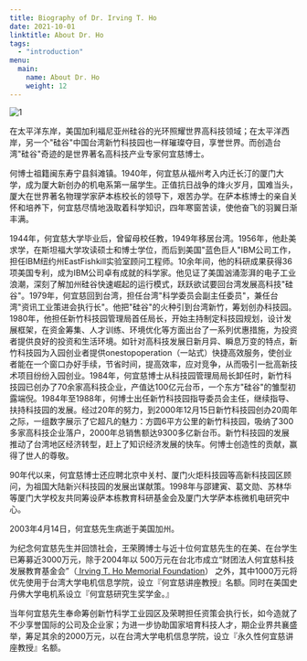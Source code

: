 ```yaml
---
title: Biography of Dr. Irving T. Ho
date: 2021-10-01
linktitle: About Dr. Ho
tags:
  - "introduction"
menu: 
  main:
    name: About Dr. Ho
    weight: 12
---
```


![1](/img/IrvingHo.jpg)

在太平洋东岸，美国加利福尼亚州硅谷的光环照耀世界高科技领域；在太平洋西岸，另一个"硅谷"中国台湾新竹科技园也一样璀璨夺目，享誉世界。而创造台湾"硅谷"奇迹的是世界著名高科技产业专家何宜慈博士。

何博士祖籍闽东寿宁县斜滩镇。1940年，何宜慈从福州考入内迁长汀的厦门大学，成为厦大新创办的机电系第一届学生。正值抗日战争的烽火岁月，国难当头，厦大在世界著名物理学家萨本栋校长的领导下，艰苦办学。在萨本栋博士的亲自关怀和培养下，何宜慈尽情地汲取着科学知识，四年寒窗苦读，使他奋飞的羽翼日渐丰满。
    
1944年，何宜慈大学毕业后，曾留母校任教，1949年移居台湾。1956年，他赴美求学，在斯坦福大学攻读硕士和博士学位，而后到美国"蓝色巨人"IBM公司工作，担任IBM纽约州EastFishkill实验室顾问工程师。10余年间，他的科研成果获得36项美国专利，成为IBM公司卓有成就的科学家。他见证了美国汹涌澎湃的电子工业浪潮，深刻了解加州硅谷快速崛起的运行模式，跃跃欲试要回台湾发展高科技"硅谷"。1979年，何宜慈回到台湾，担任台湾"科学委员会副主任委员"，兼任台湾"资讯工业策进会执行长"。他把"硅谷"的火种引到台湾新竹，筹划创办科技园。1980年，他担任新竹科技园管理局首任局长，开始主持制定科技园规划，设计发展框架，在资金筹集、人才训练、环境优化等方面出台了一系列优惠措施，为投资者提供良好的投资和生活环境。如针对高科技发展日新月异、瞬息万变的特点，新竹科技园为入园创业者提供onestopoperation（一站式）快捷高效服务，使创业者能在一个窗口办好手续，节省时间，提高效率，应对竞争，从而吸引一批高新技术项目纷纷入园创业。1984年，何宜慈博士从科技园管理局局长卸任时，新竹科技园已创办了70余家高科技企业，产值达100亿元台币，一个东方"硅谷"的雏型初露端倪。1984年至1988年，何博士出任新竹科技园指导委员会主任，继续指导、扶持科技园的发展。经过20年的努力，到2000年12月15日新竹科技园创办20周年之际，一组数字展示了它超凡的魅力：方圆6平方公里的新竹科技园，吸纳了300多家高科技企业落户，2000年总销售额达9300多亿新台币。新竹科技园的发展推动了台湾地区经济转型，赶上了知识经济发展的快车。何博士创造性的贡献，赢得了世人的尊敬。

90年代以来，何宜慈博士还应聘北京中关村、厦门火炬科技园等高新科技园区顾问，为祖国大陆新兴科技园的发展出谋献策。1998年与邵建寅、葛文勋、苏林华等厦门大学校友共同筹设萨本栋教育科研基金会及厦门大学萨本栋微机电研究中心。


2003年4月14日，何宜慈先生病逝于美国加州。 


为纪念何宜慈先生并回馈社会，王荣腾博士与近十位何宜慈先生的在美、在台学生已筹募近3000万元，除于2004年以 500万元在台北市成立“财团法人何宜慈科技发展教育基金会”（<a href=" http://www.irvinghofoundation.org" target="_blank"> Irving T. Ho Memorial Foundation</a>） 之外，其中1000万元将优先使用于台湾大学电机信息学院，设立『何宜慈讲座教授』名额。同时在美国史丹佛大学电机系设立『何宜慈研究生奖学金。』


当年何宜慈先生奉命筹创新竹科学工业园区及荣聘担任资策会执行长，如今造就了不少享誉国际的公司及企业家；为进一步协助国家培育科技人才，期企业界共襄盛举，筹足其余的2000万元，以在台湾大学电机信息学院，设立『永久性何宜慈讲座教授』名额。

